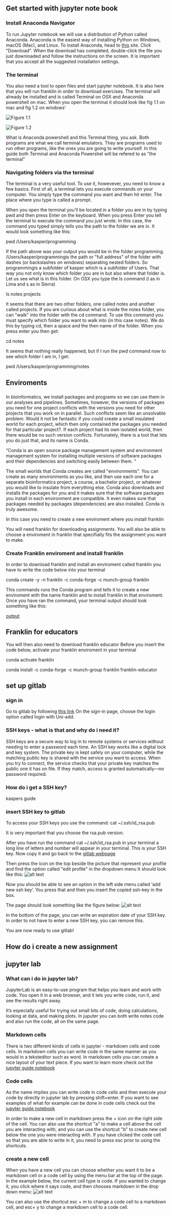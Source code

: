 ## Get started with jupyter note book

### Install Anaconda Navigator
To run Jupyter notebook we will use a distribution of Python called Anaconda. Anaconda is the easiest way of installing Python on Windows, macOS (Mac), and Linux. To install Anaconda, head to [this](https://www.anaconda.com/download) site. Click "Download". When the download has completed, double-click the file you just downloaded and follow the instructions on the screen. It is important that you accept all the suggested installation settings.

### The terminal
You also need a tool to open files and start jupyter notebook. It is also here that you will run franklin in order to download exercises. The terminal will already be installed and is called Terminal on OSX and Anaconda powershell on mac. When you open the terminal it should look like fig 1.1 on mac and fig 1.2 on windows'

![Figure 1.1](<images/Skærmbillede 2025-05-22 kl. 16.44.43.png>)

![Figure 1.2](<images/Skærmbillede 2025-05-22 kl. 16.45.05.png>)

What is Anaconda powershell and this Terminal thing, you ask. Both programs are what we call terminal emulators. They are programs used to run other programs, like the ones you are going to write yourself. In this guide both Terminal and Anaconda Powershel will be refered to as "the terminal"

### Navigating folders via the terminal
The terminal is a very useful tool. To use it, howevever, you need to know a few basics. First of all, a terminal lets you execute commands on your computer. You simply type the command you want and then hit enter. The place where you type is called a prompt. 

When you open the terminal you'll be located in a folder you are in by typing pwd and then press Enter on the keyboard. When you press Enter you tell the terminal to execute the command you just wrote. In this case, the command you typed simply tells you the path to the folder we are in. It would look something like this:

pwd
/Users/kasper/programming 

If the path above was your output you would be in the folder programming. /Users/kasper/programmingis the path or "full address" of the folder with dashes (or backslashes on windows) separating nested
folders. So programmingis a subfolder of kasper which is a subfolder of Users. That way
you not only know which folder you are in but also where that folder is. Let us see what
is in this folder. On OSX you type the ls command (l as in Lima and s as in Sierra)

ls
notes 
projects

It seems that there are two other folders, one called notes and another called projects. If you are curious about what is inside the notes folder, you can "walk" into the folder with the cd command. To use this command you must specify which folder you want to walk into (in this case notes). We do this by typing cd, then a space and the then name of the folder. When you press enter you then get:

cd notes


It seems that nothing really happened, but if I run the pwd command  now to see which folder I am in, I get:

pwd
/Users/kasper/programming/notes

## Enviroments

### 
In bioinformatics, we install packages and programs so we can use them in our analyses and pipelines. Sometimes, however, the versions of packages you need for one project conflicts with the versions you need for other projects that you work on in parallel. Such conflicts seem like an unsolvable problem. Would it not be fantastic if you could create a small insulated world for each project, which then only contained the packages you needed for that particular project?. If each project had its own isolated world, then there would be no such version conflicts. Fortunately, there is a tool that lets you do just that, and its name is Conda.

“Conda is an open source package management system and environment  management system for installing multiple versions of software packages and their dependencies and switching easily between them. ”

The small worlds that Conda creates are called "environments". You can create as many environments as you like, and then use each one for a separate bioinformatics project, a course, a bachelor project, or whatever you would like to insulate from everything else. Conda also downloads and installs the packages for you and it makes sure that the software packages you install in each environment are compatible. It even makes sure that packages needed by packages (dependencies) are also installed. Conda is truly awesome.

In this case you need to create a new enviroment where you install franklin

You will need franklin for downloading assignments. You will also be able to choose a enviroment in franklin that specifially fits the assignment you want to make.

### Create Franklin enviroment and install franklin
In order to download franklin and install an enviroment called franklin you have to write the code below into your terminal

conda create -y -n franklin -c conda-forge -c munch-group franklin

This commands runs the Conda program and tells it to create a new enviroment with the name franklin and to install franklin in that enviroment. Once you have ran the command, your terminal output should look something like this:

[output](<images/Skærmbillede 2025-05-25 kl. 15.19.24.png>)

## Franklin for educators
You will then also need to download franklin educator 
Before you insert the code below, activate your franklin enviroment in your terminal 

conda activate franklin

conda install -c conda-forge -c munch-group franklin franklin-educator

## set up gitlab

### sign in
Go to gitlab by following [this link](https://gitlab.au.dk)
On the sign-in page, choose the login option called login with Uni-add. 

### SSH keys - what is that and why do i need it?
SSH keys are a secure way to log in to remote systems or services without needing to enter a password each time. An SSH key works like a digital lock and key system. The private key is kept safely on your computer, while the matching public key is shared with the service you want to access. When you try to connect, the service checks that your private key matches the public one it has on file. If they match, access is granted automatically—no password required.

### How do i get a SSH key?

kaspers guide

### insert SSH key to gitlab
To access your SSH keys you use the command: 
cat ~/.ssh/id_rsa.pub

It is very important that you choose the rsa.pub version.

After you have run the command cat ~/.ssh/id_rsa.pub in your terminal  a long line of letters and number will appear in your terminal. This is your SSH key. 
Now copy it and go back to the [gitlab webpage](https://gitlab.au.dk) 

Then press the icon on the top beside the picture that represent your profile and find the option called "edit profile" in the dropdown menu
It should look like this: ![alt text](<images/Skærmbillede 2025-05-27 kl. 13.42.11.png>)

Now you should be able to see an option in the left side menu called ‘add new ssh key’. You press that and then you insert the copied ssh-key in the box.

The page should look something like the figure below:
![alt text](<images/Skærmbillede 2025-05-27 kl. 13.40.10.png>)

In the bottom of the page, you can write an expiration date of your SSH key. In order to not have to enter a new SSH key, you can remove this. 

You are now ready to use gitlab!

## How do i create a new assignment

## jupyter lab

### What can i do in jupyter lab?
JupyterLab is an easy-to-use program that helps you learn and work with code. You open it in a web browser, and it lets you write code, run it, and see the results right away.

It’s especially useful for trying out small bits of code, doing calculations, looking at data, and making plots. In juputer you can both write notes code and also run  the code, all on the same page.

### Markdown cells
There is two different kinds of cells in jupyter - markdown cells and code cells. In markdown cells you can write code in the same manner as you would in a teksteditor such as word. In markdown cells you can create a nice layout of your text piece. If you want to learn more check out the [jupyter guide notebook](<../../../../Jupyter Notebook Guide.ipynb>)

### Code cells
As the name implies you can write code in code cells and then execute your code by directly in jupyter lab by pressing shift+enter. 
If you want to see examples of what for example can be done in code cells check out the [jupyter guide notebook](<../../../../Jupyter Notebook Guide.ipynb>)

In order to make a new cell in markdown press the + icon on the right side of the cell. You can also use the shortcut "a" to make a cell above the cell you are interacting with, and you can use the shortcut "b" to create new cell below the one you were interacting with. If you have clicked the code cell so that you are able to write in it, you need to press esc prior to using the shortcuts. 

### create a new cell 
When you have a new cell you can choose whether you want it to be a markdown cell or a code cell by using the menu bar at the top of the page. In the example below, the current cell type is code. If you wanted to change it, you click where it says code, and then chooses markdown in the drop down menu: 
![alt text](<images/Skærmbillede 2025-05-27 kl. 13.39.22.png>)

You can also use the shortcut esc + m to change a code cell to a markdown cell, and esc+ y to change a markdown cell to a code cell. 